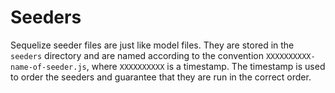 # Seeders

Sequelize seeder files are just like model files. They are stored in the `seeders` directory and are named according to the convention `XXXXXXXXXX-name-of-seeder.js`, where `XXXXXXXXXX` is a timestamp. The timestamp is used to order the seeders and guarantee that they are run in the correct order.
